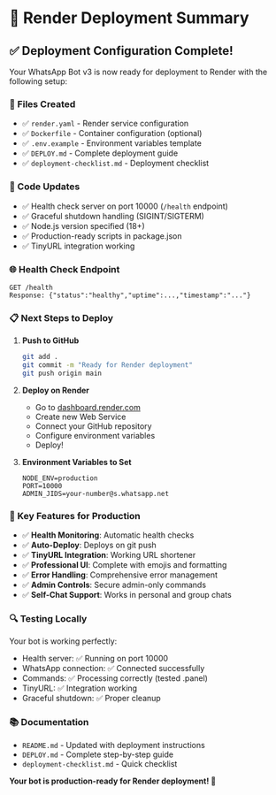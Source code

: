 # 🚀 Render Deployment Summary

## ✅ Deployment Configuration Complete!

Your WhatsApp Bot v3 is now ready for deployment to Render with the following setup:

### 📁 Files Created
- ✅ `render.yaml` - Render service configuration
- ✅ `Dockerfile` - Container configuration (optional)
- ✅ `.env.example` - Environment variables template
- ✅ `DEPLOY.md` - Complete deployment guide
- ✅ `deployment-checklist.md` - Deployment checklist

### 🔧 Code Updates
- ✅ Health check server on port 10000 (`/health` endpoint)
- ✅ Graceful shutdown handling (SIGINT/SIGTERM)
- ✅ Node.js version specified (18+)
- ✅ Production-ready scripts in package.json
- ✅ TinyURL integration working

### 🌐 Health Check Endpoint
```
GET /health
Response: {"status":"healthy","uptime":...,"timestamp":"..."}
```

### 📋 Next Steps to Deploy

1. **Push to GitHub**
   ```bash
   git add .
   git commit -m "Ready for Render deployment"
   git push origin main
   ```

2. **Deploy on Render**
   - Go to [dashboard.render.com](https://dashboard.render.com)
   - Create new Web Service
   - Connect your GitHub repository
   - Configure environment variables
   - Deploy!

3. **Environment Variables to Set**
   ```
   NODE_ENV=production
   PORT=10000
   ADMIN_JIDS=your-number@s.whatsapp.net
   ```

### 🎯 Key Features for Production
- ✅ **Health Monitoring**: Automatic health checks
- ✅ **Auto-Deploy**: Deploys on git push
- ✅ **TinyURL Integration**: Working URL shortener
- ✅ **Professional UI**: Complete with emojis and formatting
- ✅ **Error Handling**: Comprehensive error management
- ✅ **Admin Controls**: Secure admin-only commands
- ✅ **Self-Chat Support**: Works in personal and group chats

### 🔍 Testing Locally
Your bot is working perfectly:
- Health server: ✅ Running on port 10000
- WhatsApp connection: ✅ Connected successfully  
- Commands: ✅ Processing correctly (tested .panel)
- TinyURL: ✅ Integration working
- Graceful shutdown: ✅ Proper cleanup

### 📚 Documentation
- `README.md` - Updated with deployment instructions
- `DEPLOY.md` - Complete step-by-step guide
- `deployment-checklist.md` - Quick checklist

**Your bot is production-ready for Render deployment! 🎉**
